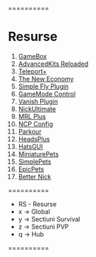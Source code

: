 ==========
# Resurse
1. [GameBox](https://www.spigotmc.org/resources/gamebox-inventorygames-collection.37273/)
2. [AdvancedKits Reloaded](https://www.spigotmc.org/resources/advancedkits-reloaded.11193/)
3. [Teleport+](https://www.spigotmc.org/resources/teleport-1-7-x-1-12-best-plugin-for-teleportation.37136/)
4. [The New Economy](https://www.spigotmc.org/resources/the-new-economy.7805/)
5. [Simple Fly Plugin](https://www.spigotmc.org/resources/simple-fly-plugin-1000-downloads.38565/)
6. [GameMode Control](https://www.spigotmc.org/resources/gamemode-control.13832/)
7. [Vanish Plugin](https://www.spigotmc.org/resources/vanish-plugin-editable-config-titles.43827/)
8. [NickUltimate](https://www.spigotmc.org/resources/nickultimate-nick-plugin-%E2%80%A2-config-%E2%80%A2-tablist-%E2%80%A2-nick-color-%E2%80%A2-1-7-1-12.32561/)
9. [MRL Plus](https://www.spigotmc.org/resources/mineresetliteplus.1898/)
10. [NCP Config](https://www.spigotmc.org/threads/nocheatplus-config-optimized-and-free.158041/)
11. [Parkour](https://www.spigotmc.org/resources/parkour.23685/)
12. [HeadsPlus](https://www.spigotmc.org/resources/headsplus-1-8-x-1-12-x.40265/)
13. [HatsGUI](https://www.spigotmc.org/resources/hatsgui-%E2%98%85135-hats-eula-compliant-%E2%98%85-1-8.27030/)
14. [MiniaturePets](https://www.spigotmc.org/resources/%E2%8C%BE-miniaturepets-%E2%8C%BE-custom-mobs-great-for-eula-christmas-sale.23991/)
15. [SimplePets](https://www.spigotmc.org/resources/simplepets.14124/)
16. [EpicPets](https://www.spigotmc.org/resources/epicpets-v1-8-1-12-great-for-eula-pet-plugin.40697/)
17. [Better Nick](https://www.spigotmc.org/resources/better-nick-api-1-8-3-1-12-2.39633/)

==========
* RS - Resurse
* x -> Global
* y -> Sectiuni Survival
* z -> Sectiuni PVP
* q -> Hub

==========